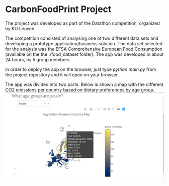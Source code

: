 # CarbonFoodPrint Project

The project was developed as part of the Datathon competition, organized by KU Leuven.

The competition consisted of analysing one of two different data sets and developing a prototype application/business solution. The data set selected for the analysis was the EFSA Comprehensive European Food Consumption (available on the the ./food_dataset folder). The app was developed in about 24 hours, by 5 group members.

In order to deploy the app on the browser, just type *python main.py* from the project repository and it will open on your browser.

The app was divided into two parts. Below is shown a map with the different CO2 emissions per country based on dietary preferences by age group.
![MyCarbonFoodPrint Map](CarbonFoodPrintMap.png)
